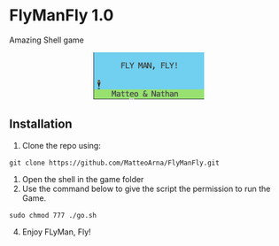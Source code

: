 # FlyManFly 1.0
Amazing Shell game
<p align="center">
  <img src="img/fmf.png" />
</p>

## Installation

1) Clone the repo using:
```
git clone https://github.com/MatteoArna/FlyManFly.git
```
1) Open the shell in the game folder
2) Use the command below to give the script the permission to run the Game.
```
sudo chmod 777 ./go.sh
```
4) Enjoy FLyMan, Fly!

